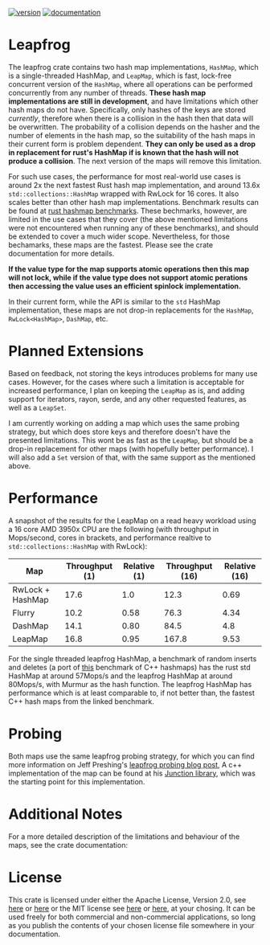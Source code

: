 [![version](https://img.shields.io/crates/v/leapfrog)](https://crates.io/crates/leapfrog)
[![documentation](https://docs.rs/leapfrog/badge.svg)](https://docs.rs/leapfrog)

# Leapfrog

The leapfrog crate contains two hash map implementations, `HashMap`, which is
a single-threaded HashMap, and `LeapMap`, which is fast, lock-free concurrent 
version of the `HashMap`, where all operations can be performed concurrently 
from any number of threads. **These hash map implementations are still in 
development**, and have limitations which other hash maps do not have. Specifically,
only hashes of the keys are stored *currently*, therefore when there is a collision 
in the hash then that data will be overwritten. The probability of a collision depends
on the hasher and the number of elements in the hash map, so the suitability of the
hash maps in their current form is problem dependent. **They can only be used as a drop
in replacement for rust's HashMap if is known that the hash will not produce a collision**.
The next version of the maps will remove this limitation.

For such use cases, the performance for most real-world use cases is 
around 2x the next fastest Rust hash map implementation, and around 13.6x 
`std::collections::HashMap` wrapped with RwLock for 16
cores. It also scales better than other hash map implementations. Benchmark results 
can be found at [rust hashmap benchmarks](https://github.com/robclu/conc-map-bench).
These bechmarks, however, are limited in the use cases that they cover (the above
mentioned limitations were not encountered when running any of these benchmarks), and 
should be extended to cover a much wider scope. Nevertheless, for those bechamarks,
these maps are the fastest. Please see the crate documentation for more details.

**If the value type for the map supports atomic operations then this map will not 
lock, while if the value type does not support atomic perations then accessing the 
value uses an efficient spinlock implementation.**

In their current form, while the API is similar to the `std` HashMap implementation,
these maps are not drop-in replacements for the `HashMap`, `RwLock<HashMap>`, `DashMap`,
etc.

# Planned Extensions

Based on feedback, not storing the keys introduces problems for many use cases. However,
for the cases where such a limitation is acceptable for increased performance, I plan
on keeping the `LeapMap` as is, and adding support for iterators, rayon, serde, and any 
other requested features, as well as a `LeapSet`.

I am currently working on adding a map which uses the same probing strategy, but which 
does store keys and therefore doesn't have the presented limitations. This wont be as 
fast as the `LeapMap`, but should be a drop-in replacement for
other maps (with hopefully better performance). I will also add a `Set` version of that,
with the same support as the mentioned above.

# Performance

A snapshot of the results for the LeapMap on a read heavy workload using a 16 core 
AMD 3950x CPU are the following (with throughput in Mops/second, cores in brackets, 
and  performance realtive to `std::collections::HashMap` with RwLock):

| Map              | Throughput (1) | Relative (1) | Throughput (16) | Relative (16) |
|------------------|----------------|--------------|-----------------|---------------|
| RwLock + HashMap | 17.6           | 1.0          | 12.3            | 0.69          |
| Flurry           | 10.2           | 0.58         | 76.3            | 4.34          |
| DashMap          | 14.1           | 0.80         | 84.5            | 4.8           |
| LeapMap          | 16.8           | 0.95         | 167.8           | 9.53          |

For the single threaded leapfrog HashMap, a benchmark of random inserts and deletes (a port of
[this](https://martin.ankerl.com/2019/04/01/hashmap-benchmarks-03-03-result-RandomInsertErase/)
benchmark of C++ hashmaps) has the rust std HashMap at around 57Mops/s and
the leapfrog HashMap at around 80Mops/s, with Murmur as the hash function. The
leapfrog HashMap has performance which is at least comparable to, if not better
than, the fastest C++ hash maps from the linked benchmark.

# Probing

Both maps use the same leapfrog probing strategy, for which you can find more
information on Jeff Preshing's [leapfrog probing blog post](https://preshing.com/20160314/leapfrog-probing/),
A c++ implementation of the map can be found at his [Junction library](https://github.com/preshing/junction),
which was the starting point for this implementation.

# Additional Notes

For a more detailed description of the limitations and behaviour of the maps,
see the crate documentation: 

# License

This crate is licensed under either the Apache License, Version 2.0, see 
[here](LICENSE-APACHE) or [here](http://www.apache.org/licenses/LICENSE-2.0) or
the MIT license see [here](LICENSE-MIT) or [here](http://opensource.org/licenses/MIT),
at your chosing. It can be used freely for both commercial and non-commercial 
applications, so long as you publish the contents of your chosen license file
somewhere in your documentation.

